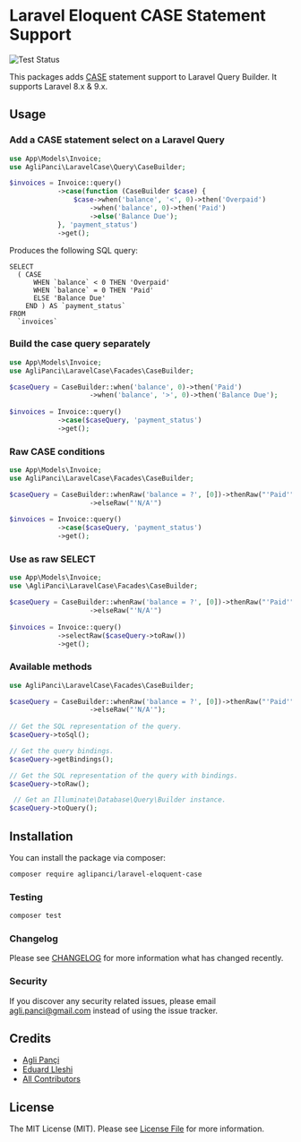 # Laravel Eloquent CASE Statement Support
![Test Status](https://img.shields.io/github/actions/workflow/status/aglipanci/laravel-eloquent-case/run-tests.yml?branch=main)

This packages adds [CASE](https://dev.mysql.com/doc/refman/5.7/en/flow-control-functions.html#operator_case) statement support to Laravel Query Builder. It supports Laravel 8.x & 9.x.

## Usage

### Add a CASE statement select on a Laravel Query

```php
use App\Models\Invoice;
use AgliPanci\LaravelCase\Query\CaseBuilder;

$invoices = Invoice::query()
            ->case(function (CaseBuilder $case) {
                $case->when('balance', '<', 0)->then('Overpaid')
                    ->when('balance', 0)->then('Paid')
                    ->else('Balance Due');
            }, 'payment_status')
            ->get();
```

Produces the following SQL query:

```mysql
SELECT
  ( CASE
      WHEN `balance` < 0 THEN 'Overpaid'
      WHEN `balance` = 0 THEN 'Paid'
      ELSE 'Balance Due'
    END ) AS `payment_status`
FROM
  `invoices`
```

### Build the case query separately

```php
use App\Models\Invoice;
use AgliPanci\LaravelCase\Facades\CaseBuilder;

$caseQuery = CaseBuilder::when('balance', 0)->then('Paid')
                    ->when('balance', '>', 0)->then('Balance Due');
                    
$invoices = Invoice::query()
            ->case($caseQuery, 'payment_status')
            ->get();
```

### Raw CASE conditions

```php
use App\Models\Invoice;
use AgliPanci\LaravelCase\Facades\CaseBuilder;

$caseQuery = CaseBuilder::whenRaw('balance = ?', [0])->thenRaw("'Paid'")
                    ->elseRaw("'N/A'")
                    
$invoices = Invoice::query()
            ->case($caseQuery, 'payment_status')
            ->get();
```

### Use as raw SELECT

```php
use App\Models\Invoice;
use \AgliPanci\LaravelCase\Facades\CaseBuilder;

$caseQuery = CaseBuilder::whenRaw('balance = ?', [0])->thenRaw("'Paid'")
                    ->elseRaw("'N/A'")
                    
$invoices = Invoice::query()
            ->selectRaw($caseQuery->toRaw())
            ->get();
```

### Available methods

```php
use AgliPanci\LaravelCase\Facades\CaseBuilder;

$caseQuery = CaseBuilder::whenRaw('balance = ?', [0])->thenRaw("'Paid'")
                    ->elseRaw("'N/A'");
                    
// Get the SQL representation of the query.                    
$caseQuery->toSql(); 

// Get the query bindings.
$caseQuery->getBindings(); 

// Get the SQL representation of the query with bindings.
$caseQuery->toRaw(); 

 // Get an Illuminate\Database\Query\Builder instance.
$caseQuery->toQuery();
```

## Installation

You can install the package via composer:

```bash
composer require aglipanci/laravel-eloquent-case
```

### Testing

```bash
composer test
```

### Changelog

Please see [CHANGELOG](CHANGELOG.md) for more information what has changed recently.

### Security

If you discover any security related issues, please email agli.panci@gmail.com instead of using the issue tracker.

## Credits

- [Agli Pançi](https://github.com/aglipanci)
- [Eduard Lleshi](https://github.com/eduardlleshi)
- [All Contributors](https://github.com/aglipanci/laravel-case/graphs/contributors)

## License

The MIT License (MIT). Please see [License File](LICENSE.md) for more information.
